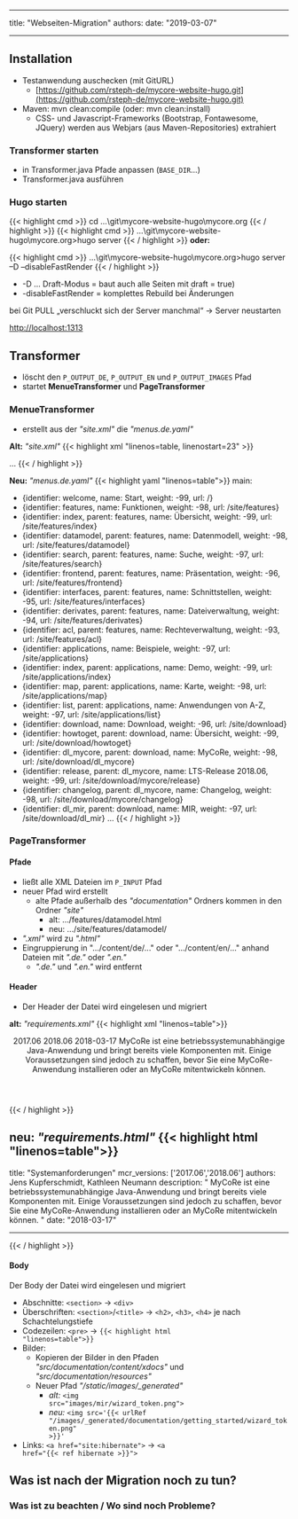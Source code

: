 
---

title: "Webseiten-Migration"
authors: 
date: "2019-03-07"

---

## Installation

* Testanwendung auschecken (mit GitURL)
	* [https://github.com/rsteph-de/mycore-website-hugo.git](https://github.com/rsteph-de/mycore-website-hugo.git)
* Maven: mvn clean:compile (oder: mvn clean:install)
	* CSS- und Javascript-Frameworks (Bootstrap, Fontawesome, JQuery) werden aus Webjars (aus Maven-Repositories) extrahiert
	

### Transformer starten

* in Transformer.java Pfade anpassen (<code>BASE_DIR</code>...)
* Transformer.java ausführen

### Hugo starten

{{< highlight cmd >}}
cd …\git\mycore-website-hugo\mycore.org
{{< / highlight >}}
{{< highlight cmd >}}
…\git\mycore-website-hugo\mycore.org>hugo server
{{< / highlight >}}
**oder:**

{{< highlight cmd >}}
…\git\mycore-website-hugo\mycore.org>hugo server –D –disableFastRender
{{< / highlight >}}

* -D … Draft-Modus = baut auch alle Seiten mit draft = true)
* -disableFastRender = komplettes Rebuild bei Änderungen

bei Git PULL „verschluckt sich der Server manchmal“ &#8594; Server neustarten

[http://localhost:1313](http://localhost:1313)

## Transformer

* löscht den <code>P_OUTPUT_DE</code>, <code>P_OUTPUT_EN</code> und <code>P_OUTPUT_IMAGES</code> Pfad
* startet **MenueTransformer** und **PageTransformer**

### MenueTransformer

* erstellt aus der *"site.xml"* die *"menus.de.yaml"*

**Alt:** *"site.xml"*
{{< highlight xml "linenos=table, linenostart=23" >}}
<site label="MyCoRe Website" href="" xmlns="http://apache.org/forrest/linkmap/1.0">

  <welcome         label="Start" href="index.html" tab="welcome" />

  <features     label="Funktionen"       href="features/" tab="features">
    <index      label="Übersicht"        href="index.html" />
    <datamodel  label="Datenmodell"      href="datamodel.html" />
    <search     label="Suche"            href="search.html" />
    <frontend   label="Präsentation"     href="frontend.html" />
    <interfaces label="Schnittstellen"   href="interfaces.html" />
    <derivates  label="Dateiverwaltung"  href="derivates.html" />
    <acl        label="Rechteverwaltung" href="acl.html" />
  </features>

  <applications    label="Beispiele"              href="applications/" tab="applications">
    <index         label="Demo"                   href="index.html" />
    <map           label="Karte"                  href="map.html" />
    <list          label="Anwendungen von A-Z"        href="list.html" />
  </applications>

  <download      label="Download"           href="download/" tab="download">
    <howtoget    label="Übersicht"          href="index.html" />
    <dl_mycore   label="MyCoRe"             href="mycore/">
      <release     label="LTS-Release 2018.06"    href="release.html" />
      <changelog   label="Changelog"              href="changelog.html" />
    </dl_mycore>
    <dl_mir            label="MIR"                    href="mir/">
      <mir_release_2018     label="Release 2018.06"        href="release_2018.html" />
      <mir_release_2017     label="Release 2017.06"        href="release_2017.html" />
      <mir_changelog   label="Changelog"              href="changelog.html" />
    </dl_mir>
...
{{< / highlight >}}

**Neu:** *"menus.de.yaml"*
{{< highlight yaml "linenos=table">}}
main:
- {identifier: welcome, name: Start, weight: -99, url: /}
- {identifier: features, name: Funktionen, weight: -98, url: /site/features}
- {identifier: index, parent: features, name: Übersicht, weight: -99, url: /site/features/index}
- {identifier: datamodel, parent: features, name: Datenmodell, weight: -98, url: /site/features/datamodel}
- {identifier: search, parent: features, name: Suche, weight: -97, url: /site/features/search}
- {identifier: frontend, parent: features, name: Präsentation, weight: -96, url: /site/features/frontend}
- {identifier: interfaces, parent: features, name: Schnittstellen, weight: -95, url: /site/features/interfaces}
- {identifier: derivates, parent: features, name: Dateiverwaltung, weight: -94, url: /site/features/derivates}
- {identifier: acl, parent: features, name: Rechteverwaltung, weight: -93, url: /site/features/acl}
- {identifier: applications, name: Beispiele, weight: -97, url: /site/applications}
- {identifier: index, parent: applications, name: Demo, weight: -99, url: /site/applications/index}
- {identifier: map, parent: applications, name: Karte, weight: -98, url: /site/applications/map}
- {identifier: list, parent: applications, name: Anwendungen von A-Z, weight: -97,
  url: /site/applications/list}
- {identifier: download, name: Download, weight: -96, url: /site/download}
- {identifier: howtoget, parent: download, name: Übersicht, weight: -99, url: /site/download/howtoget}
- {identifier: dl_mycore, parent: download, name: MyCoRe, weight: -98, url: /site/download/dl_mycore}
- {identifier: release, parent: dl_mycore, name: LTS-Release 2018.06, weight: -99,
  url: /site/download/mycore/release}
- {identifier: changelog, parent: dl_mycore, name: Changelog, weight: -98, url: /site/download/mycore/changelog}
- {identifier: dl_mir, parent: download, name: MIR, weight: -97, url: /site/download/dl_mir}
...
{{< / highlight >}}

### PageTransformer

#### Pfade

* ließt alle XML Dateien im <code>P_INPUT</code> Pfad
* neuer Pfad wird erstellt
	* alte Pfade außerhalb des *"documentation"* Ordners kommen in den Ordner *"site"*
		* alt: .../features/datamodel.html
		* neu: .../site/features/datamodel/
* *".xml"* wird zu *".html"*
* Eingruppierung in ".../content/de/..." oder ".../content/en/..." anhand Dateien mit *".de."* oder *".en."*
	* *".de."* und *".en."* wird entfernt

#### Header

* Der Header der Datei wird eingelesen und migriert

**alt:** *"requirements.xml"*
{{< highlight xml "linenos=table">}}
<header>
  <title>Systemanforderungen</title>
  <release>2017.06</release>
  <release>2018.06</release>
  <authors>
    <person email="[EMAIL PROTECTED]" name="Jens Kupferschmidt" />
    <person email="[EMAIL PROTECTED]" name="Kathleen Neumann" />
  </authors>
  <version>2018-03-17</version>
  <abstract>
    MyCoRe ist eine betriebssystemunabhängige Java-Anwendung und bringt bereits viele Komponenten mit. Einige
    Voraussetzungen sind jedoch zu schaffen, bevor Sie eine MyCoRe-Anwendung installieren oder an MyCoRe
    mitentwickeln
    können.
  </abstract>
</header>
{{< / highlight >}}

**neu:** *"requirements.html"*
{{< highlight html "linenos=table">}}
---

title: "Systemanforderungen"
mcr_versions: ['2017.06','2018.06']
authors: Jens Kupferschmidt, Kathleen Neumann
description: "
      MyCoRe ist eine betriebssystemunabhängige Java-Anwendung und bringt bereits viele Komponenten mit. Einige
      Voraussetzungen sind jedoch zu schaffen, bevor Sie eine MyCoRe-Anwendung installieren oder an MyCoRe
      mitentwickeln
      können.
    "
date: "2018-03-17"

---
{{< / highlight >}}

#### Body

Der Body der Datei wird eingelesen und migriert
	
* Abschnitte: <code>\<section\></code> &#8594; <code>\<div\></code>
* Überschriften: <code>\<section\></code>/<code>\<title\></code> &#8594; <code>\<h2\></code>, <code>\<h3\></code>, <code>\<h4\></code> je nach Schachtelungstiefe
* Codezeilen: <code>\<pre\></code> &#8594; <code>{{&lt; highlight html "linenos=table"&gt;}}</code>
* Bilder:
	* Kopieren der Bilder in den Pfaden *"src/documentation/content/xdocs"* und *"src/documentation/resources"*
	* Neuer Pfad *"/static/images/_generated"*
		* *alt:* <code>\<img src="images/mir/wizard_token.png"\></code> 
		* *neu:* <code>\<img src='{{&lt; urlRef "/images/_generated/documentation/getting_started/wizard_token.png" &gt;}}'</code>
* Links: <code>\<a href="site:hibernate"\></code> &#8594; <code>\<a href="{{&lt; ref hibernate &gt;}}"\></code>

## Was ist nach der Migration noch zu tun?

### Was ist zu beachten / Wo sind noch Probleme?


